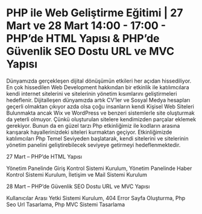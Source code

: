 # PHP ile Web Geliştirme Eğitimi | 27 Mart  ve 28 Mart 14:00 - 17:00 - PHP’de HTML Yapısı & PHP’de Güvenlik SEO Dostu URL ve MVC Yapısı 

Dünyamızda gerçekleşen dijital dönüşümün etkileri her açıdan hissediliyor. En çok hissedilen Web Development hakkından bir etkinlik ile katılımcılara kendi internet sitelerini ve sitelerinin yönetim kısımlarını geliştirmeleri hedeflenir. Dijitalleşen dünyamızda artık CV’ler ve Sosyal Medya hesapları geçerli olmaktan çıkıyor azda olsa çoğu insanların kendi Kişisel Web Siteleri Bulunmakta ancak Wix ve WordPress ve benzeri sistemlerle site oluşturmak da yeterli olmuyor. Çünkü oluşturulan sitelere kendimizden parçalar eklemek gerekiyor. Bunun da en güzel tarzı Php etkinliğimiz ile kodların arasına karışarak hayallerinizdeki siteleri kurmaktan geçiyor. Etkinliğimizde katılımcıları Php Temel Seviyeden başlatarak, kendi sitelerini ve sitelerinin yönetim panelini geliştirebilecek seviyeye getirmeyi hedeflenmektedir.

27 Mart – PHP’de HTML Yapısı

Yönetim Panelinde Giriş Kontrol Sistemi Kurulum,
Yönetim Panelinde Haber Kontrol Sistemi Kurulum,
İletişim ve Mail Sistemi Kurulum

28 Mart – PHP’de Güvenlik SEO Dostu URL ve MVC Yapısı 

Kullanıcılar Arası Yetki Sistemi Kurulum,
404 Error Sayfa Oluşturma,
Php Seo Url Tasarlama,
Php MVC Sistemi Tasarlama

